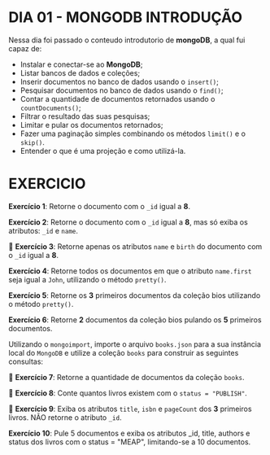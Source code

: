 # DIA 01 - MONGODB INTRODUÇÃO

Nessa dia foi passado o conteudo introdutorio de **mongoDB**, a qual fui capaz de:

- Instalar e conectar-se ao **MongoDB**;
- Listar bancos de dados e coleções;
- Inserir documentos no banco de dados usando o `insert()`;
- Pesquisar documentos no banco de dados usando o `find()`;
- Contar a quantidade de documentos retornados usando o `countDocuments()`;
- Filtrar o resultado das suas pesquisas;
- Limitar e pular os documentos retornados;
- Fazer uma paginação simples combinando os métodos `limit()` e o `skip()`.
- Entender o que é uma projeção e como utilizá-la.

# EXERCICIO

**Exercício 1**: Retorne o documento com o `_id` igual a **8**.

**Exercício 2**: Retorne o documento com o `_id` igual a **8**, mas só exiba os atributos: `_id` e `name`.

🚀 **Exercício 3**: Retorne apenas os atributos `name` e `birth` do documento com o `_id` igual a **8**.

**Exercício 4**: Retorne todos os documentos em que o atributo `name.first` seja igual a `John`, utilizando o método `pretty()`.

**Exercício 5**: Retorne os **3** primeiros documentos da coleção bios utilizando o método `pretty()`.

**Exercício 6**: Retorne **2** documentos da coleção bios pulando os **5** primeiros documentos.

Utilizando o `mongoimport`, importe o arquivo `books.json` para a sua instância local do `MongoDB` e utilize a coleção `books` para construir as seguintes consultas:

🚀 **Exercício 7**: Retorne a quantidade de documentos da coleção `books`.

🚀 **Exercício 8**: Conte quantos livros existem com o `status = "PUBLISH"`.

🚀 **Exercício 9**: Exiba os atributos `title`, `isbn` e `pageCount` dos **3** primeiros livros. NÃO retorne o atributo `_id`.

**Exercício 10**: Pule 5 documentos e exiba os atributos _id, title, authors e status dos livros com o status = "MEAP", limitando-se a 10 documentos.